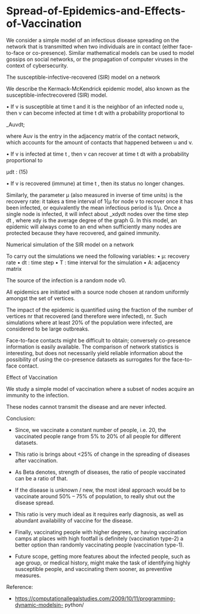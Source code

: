 # Spread-of-Epidemics-and-Effects-of-Vaccination

We consider a simple model of an infectious disease spreading on the network that is transmitted when two individuals are in contact (either face-to-face or co-presence). Similar mathematical models can be used to model gossips on social networks, or the propagation of computer viruses in the context of cybersecurity.

The susceptible-infective-recovered (SIR) model on a network

We describe the Kermack-McKendrick epidemic model, also known as the susceptible-infectrecovered (SIR) model.

• If v is susceptible at time t and it is the neighbor of an infected node u, then v can become infected at time t dt with a probability proportional to
  
  _Auvdt;

where Auv is the entry in the adjacency matrix of the contact network, which accounts for the amount of contacts that happened between u and v.

• If v is infected at time t , then v can recover at time t dt with a probability proportional to
  
  μdt : (15)

• If v is recovered (immune) at time t , then its status no longer changes.

Similarly, the parameter μ (also measured in inverse of time units) is the recovery rate: it takes a time interval of 1{μ for node v to recover once it has been infected, or equivalently the mean infectious period is 1/μ. Once a single node is infected, it will infect about _xdydt nodes over the time step dt , where xdy is the average degree of the graph G. In this model, an epidemic will always come to an end when sufficiently many nodes are protected because they have recovered, and gained immunity.

Numerical simulation of the SIR model on a network

To carry out the simulations we need the following variables:
• μ: recovery rate
• dt : time step
• T : time interval for the simulation
• A: adjacency matrix

The source of the infection is a random node v0.

All epidemics are initiated with a source node chosen at random uniformly amongst the set of vertices.

The impact of the epidemic is quantified using the fraction of the number of vertices nr that recovered (and therefore were infected), nr. Such simulations where at least 20% of the population were infected, are considered to be large outbreaks.

Face-to-face contacts might be difficult to obtain; conversely co-presence information is easily available. The comparison of network statistics is interesting, but does not necessarily yield reliable information about the possibility of using the co-presence datasets as surrogates for the face-to-face contact.


Effect of Vaccination

We study a simple model of vaccination where a subset of nodes acquire an immunity to the infection.

These nodes cannot transmit the disease and are never infected.

Conclusion:
- Since, we vaccinate a constant number of people, i.e. 20, the vaccinated people range from 5% to 20% of all people for different datasets.

- This ratio is brings about <25% of change in the spreading of diseases after vaccination.

- As Beta denotes, strength of diseases, the ratio of people vaccinated can be a ratio of that.

- If the disease is unknown / new, the most ideal approach would be to vaccinate around 50% – 75% of population, to really shut out the disease spread.

- This ratio is very much ideal as it requires early diagnosis, as well as abundant availability of vaccine for the disease.

- Finally, vaccinating people with higher degrees, or having vaccination camps at places with high footfall is definitely (vaccination type-2) a better option than randomly vaccinating people (vaccination type-1).

- Future scope, getting more features about the infected people, such as age group, or medical history, might make the task of identifying highly susceptible people, and vaccinating them sooner, as preventive measures.

Reference:
- https://computationallegalstudies.com/2009/10/11/programming-dynamic-modelsin-
python/

